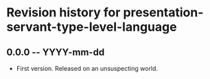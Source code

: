# Revision history for presentation-servant-type-level-language

## 0.0.0  -- YYYY-mm-dd

* First version. Released on an unsuspecting world.
